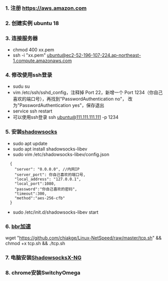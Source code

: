 ### 1. 注册 https://aws.amazon.com
### 2. 创建实例 ubuntu 18
### 3. 连接服务器
  - chmod 400 xx.pem
  - ssh -i "xx.pem" ubuntu@ec2-52-196-107-224.ap-northeast-1.compute.amazonaws.com
### 4. 修改使用ssh登录 
  - sudu su
  - vim /etc/ssh/sshd_config，注释掉 Port 22，新增一个 Port 1234（你自己喜欢的端口号），再找到"PasswordAuthentication no"， 改为"PasswordAuthentication yes"，保存退出
  - service ssh restart
  - 可以使用ssh登录 ssh ubuntu@111.111.111.111 -p 1234
### 5. 安装[shadowsocks](https://github.com/shadowsocks/shadowsocks-libev#debian--ubuntu)
  - sudo apt update
  - sudo apt install shadowsocks-libev
  - sudo vim /etc/shadowsocks-libev/config.json
  ```
    {
      "server": "0.0.0.0", //内网IP
      "server_port": 你自己喜欢的端口号,
      "local_address": "127.0.0.1",
      "local_port":1080,
      "password":"你自己喜欢的密码",
      "timeout":300,
      "method":"aes-256-cfb"
    }
  ```
  - sudo /etc/init.d/shadowsocks-libev start
### 6. [bbr加速](http://freetribe.me/?p=546)
  wget "https://github.com/chiakge/Linux-NetSpeed/raw/master/tcp.sh" && chmod +x tcp.sh && ./tcp.sh
### 7. 电脑安装[ShadowsocksX-NG](https://github.com/shadowsocks/ShadowsocksX-NG/releases/)
### 8. chrome安装SwitchyOmega